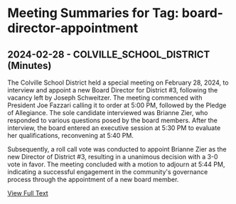 # Meeting Summaries for Tag: board-director-appointment

## 2024-02-28 - COLVILLE_SCHOOL_DISTRICT (Minutes)

The Colville School District held a special meeting on February 28, 2024, to interview and appoint a new Board Director for District #3, following the vacancy left by Joseph Schweitzer. The meeting commenced with President Joe Fazzari calling it to order at 5:00 PM, followed by the Pledge of Allegiance. The sole candidate interviewed was Brianne Zier, who responded to various questions posed by the board members. After the interview, the board entered an executive session at 5:30 PM to evaluate her qualifications, reconvening at 5:40 PM. 

Subsequently, a roll call vote was conducted to appoint Brianne Zier as the new Director of District #3, resulting in a unanimous decision with a 3-0 vote in favor. The meeting concluded with a motion to adjourn at 5:44 PM, indicating a successful engagement in the community's governance process through the appointment of a new board member.

[View Full Text](https://raw.githubusercontent.com/VoronoiPerspectives/WashingtonStateSchoolBoardExplorer/refs/heads/main/data/countries/usa/states/wa/counties/stevens/school_boards/colville_school_district/2024/2024-02-28-februaryspecialboardmeeting-minutes.txt)


